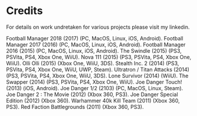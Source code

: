 # Credits

For details on work undretaken for various projects please visit my linkedin.

Football Manager 2018 (2017) (PC, MacOS, Linux, iOS, Android).
Football Manager 2017 (2016) (PC, MacOS, Linux, iOS, Android).
Football Manager 2016 (2015) (PC, MacOS, Linux, iOS, Android).
The Swindle (2015) (PS3, PSVita, PS4, Xbox One, WiiU).
Nova 111 (2015) (PS3, PSVita, PS4, Xbox One, WiiU).
Olli Olli (2015) (Xbox One, WiiU, 3DS).
Stealth Inc. 2 (2014) (PS3, PSVita, PS4, Xbox One, WiiU, UWP, Steam).
Ultratron / Titan Attacks (2014) (PS3, PSVita, PS4, Xbox One, WiiU, 3DS).
Lone Survivor (2014) (WiiU).
The Swapper (2014) (PS3, PSVita, PS4, Xbox One, WiiU).
Joe Danger Touch! (2013) (iOS, Android).
Joe Danger 1/2 (2103) (PC, MacOS, Linux, Steam).
Joe Danger 2 : The Movie (2012) (Xbox 360, PS3). 
Joe Danger Special Edition (2012) (Xbox 360). 
Warhammer 40k Kill Team (2011) (Xbox 360, PS3). 
Red Faction Battlegrounds (2011) (Xbox 360, PS3). 



